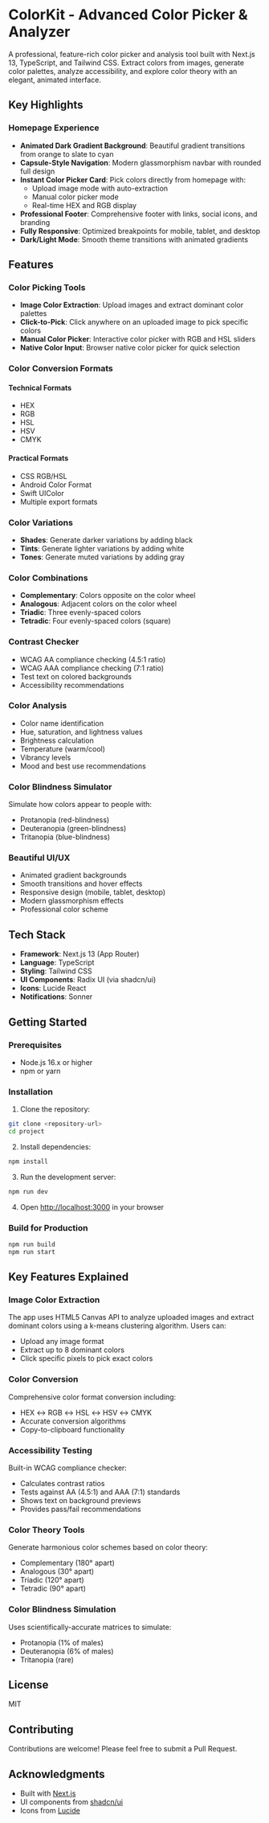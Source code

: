 # ColorKit - Advanced Color Picker & Analyzer

A professional, feature-rich color picker and analysis tool built with Next.js 13, TypeScript, and Tailwind CSS. Extract colors from images, generate color palettes, analyze accessibility, and explore color theory with an elegant, animated interface.

## Key Highlights

### Homepage Experience
- **Animated Dark Gradient Background**: Beautiful gradient transitions from orange to slate to cyan
- **Capsule-Style Navigation**: Modern glassmorphism navbar with rounded full design
- **Instant Color Picker Card**: Pick colors directly from homepage with:
  - Upload image mode with auto-extraction
  - Manual color picker mode
  - Real-time HEX and RGB display
- **Professional Footer**: Comprehensive footer with links, social icons, and branding
- **Fully Responsive**: Optimized breakpoints for mobile, tablet, and desktop
- **Dark/Light Mode**: Smooth theme transitions with animated gradients

## Features

### Color Picking Tools
- **Image Color Extraction**: Upload images and extract dominant color palettes
- **Click-to-Pick**: Click anywhere on an uploaded image to pick specific colors
- **Manual Color Picker**: Interactive color picker with RGB and HSL sliders
- **Native Color Input**: Browser native color picker for quick selection

### Color Conversion Formats

#### Technical Formats
- HEX
- RGB
- HSL
- HSV
- CMYK

#### Practical Formats
- CSS RGB/HSL
- Android Color Format
- Swift UIColor
- Multiple export formats

### Color Variations
- **Shades**: Generate darker variations by adding black
- **Tints**: Generate lighter variations by adding white
- **Tones**: Generate muted variations by adding gray

### Color Combinations
- **Complementary**: Colors opposite on the color wheel
- **Analogous**: Adjacent colors on the color wheel
- **Triadic**: Three evenly-spaced colors
- **Tetradic**: Four evenly-spaced colors (square)

### Contrast Checker
- WCAG AA compliance checking (4.5:1 ratio)
- WCAG AAA compliance checking (7:1 ratio)
- Test text on colored backgrounds
- Accessibility recommendations

### Color Analysis
- Color name identification
- Hue, saturation, and lightness values
- Brightness calculation
- Temperature (warm/cool)
- Vibrancy levels
- Mood and best use recommendations

### Color Blindness Simulator
Simulate how colors appear to people with:
- Protanopia (red-blindness)
- Deuteranopia (green-blindness)
- Tritanopia (blue-blindness)


### Beautiful UI/UX
- Animated gradient backgrounds
- Smooth transitions and hover effects
- Responsive design (mobile, tablet, desktop)
- Modern glassmorphism effects
- Professional color scheme

## Tech Stack

- **Framework**: Next.js 13 (App Router)
- **Language**: TypeScript
- **Styling**: Tailwind CSS
- **UI Components**: Radix UI (via shadcn/ui)
- **Icons**: Lucide React
- **Notifications**: Sonner

## Getting Started

### Prerequisites
- Node.js 16.x or higher
- npm or yarn

### Installation

1. Clone the repository:
```bash
git clone <repository-url>
cd project
```

2. Install dependencies:
```bash
npm install
```

3. Run the development server:
```bash
npm run dev
```

4. Open [http://localhost:3000](http://localhost:3000) in your browser

### Build for Production

```bash
npm run build
npm run start
```

## Key Features Explained

### Image Color Extraction
The app uses HTML5 Canvas API to analyze uploaded images and extract dominant colors using a k-means clustering algorithm. Users can:
- Upload any image format
- Extract up to 8 dominant colors
- Click specific pixels to pick exact colors

### Color Conversion
Comprehensive color format conversion including:
- HEX ↔ RGB ↔ HSL ↔ HSV ↔ CMYK
- Accurate conversion algorithms
- Copy-to-clipboard functionality

### Accessibility Testing
Built-in WCAG compliance checker:
- Calculates contrast ratios
- Tests against AA (4.5:1) and AAA (7:1) standards
- Shows text on background previews
- Provides pass/fail recommendations

### Color Theory Tools
Generate harmonious color schemes based on color theory:
- Complementary (180° apart)
- Analogous (30° apart)
- Triadic (120° apart)
- Tetradic (90° apart)

### Color Blindness Simulation
Uses scientifically-accurate matrices to simulate:
- Protanopia (1% of males)
- Deuteranopia (6% of males)
- Tritanopia (rare)

## License

MIT

## Contributing

Contributions are welcome! Please feel free to submit a Pull Request.

## Acknowledgments

- Built with [Next.js](https://nextjs.org/)
- UI components from [shadcn/ui](https://ui.shadcn.com/)
- Icons from [Lucide](https://lucide.dev/)